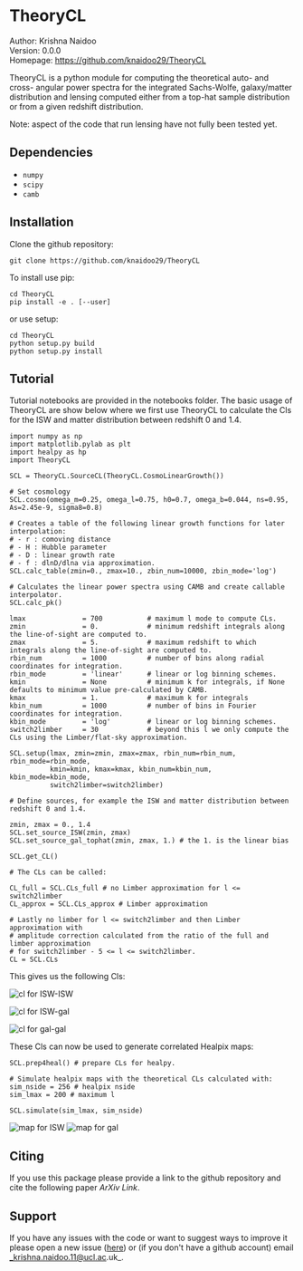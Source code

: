 # TheoryCL

Author:         Krishna Naidoo                          
Version:        0.0.0                               
Homepage:       https://github.com/knaidoo29/TheoryCL    

TheoryCL is a python module for computing the theoretical auto- and cross- angular power spectra for the integrated Sachs-Wolfe, galaxy/matter distribution and lensing computed either from a top-hat sample distribution or from a given redshift distribution.

Note: aspect of the code that run lensing have not fully been tested yet.

## Dependencies

* `numpy`
* `scipy`
* `camb`

## Installation

Clone the github repository:

```
git clone https://github.com/knaidoo29/TheoryCL
```

To install use pip:

```
cd TheoryCL
pip install -e . [--user]
```

or use setup:

```
cd TheoryCL
python setup.py build
python setup.py install
```

## Tutorial

Tutorial notebooks are provided in the notebooks folder. The basic usage of TheoryCL are show below where we first use TheoryCL to calculate the Cls for the ISW and matter distribution between redshift 0 and 1.4.

```
import numpy as np
import matplotlib.pylab as plt
import healpy as hp
import TheoryCL

SCL = TheoryCL.SourceCL(TheoryCL.CosmoLinearGrowth())

# Set cosmology
SCL.cosmo(omega_m=0.25, omega_l=0.75, h0=0.7, omega_b=0.044, ns=0.95, As=2.45e-9, sigma8=0.8)

# Creates a table of the following linear growth functions for later interpolation:
# - r : comoving distance
# - H : Hubble parameter
# - D : linear growth rate
# - f : dlnD/dlna via approximation.
SCL.calc_table(zmin=0., zmax=10., zbin_num=10000, zbin_mode='log')

# Calculates the linear power spectra using CAMB and create callable interpolator.
SCL.calc_pk()

lmax              = 700           # maximum l mode to compute CLs.
zmin              = 0.            # minimum redshift integrals along the line-of-sight are computed to.
zmax              = 5.            # maximum redshift to which integrals along the line-of-sight are computed to.
rbin_num          = 1000          # number of bins along radial coordinates for integration.
rbin_mode         = 'linear'      # linear or log binning schemes.
kmin              = None          # minimum k for integrals, if None defaults to minimum value pre-calculated by CAMB.
kmax              = 1.            # maximum k for integrals
kbin_num          = 1000          # number of bins in Fourier coordinates for integration.
kbin_mode         = 'log'         # linear or log binning schemes.
switch2limber     = 30            # beyond this l we only compute the CLs using the Limber/flat-sky approximation.

SCL.setup(lmax, zmin=zmin, zmax=zmax, rbin_num=rbin_num, rbin_mode=rbin_mode,
          kmin=kmin, kmax=kmax, kbin_num=kbin_num, kbin_mode=kbin_mode,
          switch2limber=switch2limber)

# Define sources, for example the ISW and matter distribution between redshift 0 and 1.4.

zmin, zmax = 0., 1.4
SCL.set_source_ISW(zmin, zmax)
SCL.set_source_gal_tophat(zmin, zmax, 1.) # the 1. is the linear bias

SCL.get_CL()

# The CLs can be called:

CL_full = SCL.CLs_full # no Limber approximation for l <= switch2limber
CL_approx = SCL.CLs_approx # Limber approximation

# Lastly no limber for l <= switch2limber and then Limber approximation with
# amplitude correction calculated from the ratio of the full and limber approximation
# for switch2limber - 5 <= l <= switch2limber.
CL = SCL.CLs
```

This gives us the following Cls:

![cl for ISW-ISW](notebooks/plots/cl_ISW-ISW.png)

![cl for ISW-gal](notebooks/plots/cl_ISW-gal.png)

![cl for gal-gal](notebooks/plots/cl_gal-gal.png)

These Cls can now be used to generate correlated Healpix maps:

```
SCL.prep4heal() # prepare CLs for healpy.

# Simulate healpix maps with the theoretical CLs calculated with:
sim_nside = 256 # healpix nside
sim_lmax = 200 # maximum l

SCL.simulate(sim_lmax, sim_nside)
```

![map for ISW](notebooks/plots/maps_ISW.png)
![map for gal](notebooks/plots/maps_gal.png)

## Citing

If you use this package please provide a link to the github repository and cite
the following paper *ArXiv Link*.

## Support

If you have any issues with the code or want to suggest ways to improve it please open a new issue ([here](https://github.com/knaidoo29/TheoryCL/issues))
or (if you don't have a github account) email _krishna.naidoo.11@ucl.ac.uk_.
